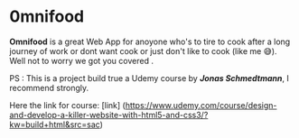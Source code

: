 # 0mnifood

**Omnifood** is a great Web App for anoyone who's to tire to cook after a long journey of work or dont want cook or just don't like to cook (like me 😅). Well not to worry we got you covered .

PS : This is a project build true a Udemy course by **_Jonas Schmedtmann_**, I recommend strongly.

Here the link for course:
[link] (https://www.udemy.com/course/design-and-develop-a-killer-website-with-html5-and-css3/?kw=build+html&src=sac)

